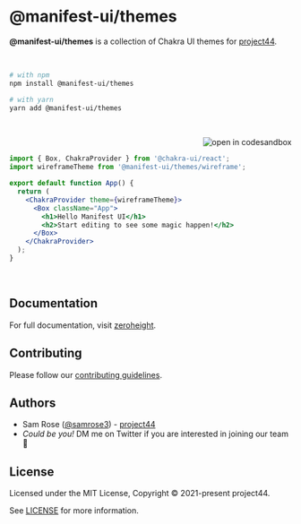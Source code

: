 # @manifest-ui/themes

**@manifest-ui/themes** is a collection of Chakra UI themes for [project44](https://stitches.dev).

<p><br /></p>

```sh
# with npm
npm install @manifest-ui/themes

# with yarn
yarn add @manifest-ui/themes
```

<p><br /></p>

<a href="https://codesandbox.io/s/manifest-ui-e8z8c"><img src="https://img.shields.io/badge/-Edit_in_Sandbox-2b354f?logo=codesandbox&style=flat-square" alt="open in codesandbox" valign="middle" align="right"></a>

<br />

```jsx
import { Box, ChakraProvider } from '@chakra-ui/react';
import wireframeTheme from '@manifest-ui/themes/wireframe';

export default function App() {
  return (
    <ChakraProvider theme={wireframeTheme}>
      <Box className="App">
        <h1>Hello Manifest UI</h1>
        <h2>Start editing to see some magic happen!</h2>
      </Box>
    </ChakraProvider>
  );
}
```

<p><br /></p>

## Documentation

For full documentation, visit [zeroheight](https://zeroheight.com/27d9b4710).

## Contributing

Please follow our [contributing guidelines](./CONTRIBUTING.md).

## Authors

- Sam Rose ([@samrose3](https://twitter.com/_samrose3_)) - [project44](https://project44.com)
- _Could be you!_ DM me on Twitter if you are interested in joining our team 🎉

## License

Licensed under the MIT License, Copyright © 2021-present project44.

See [LICENSE](./LICENSE.md) for more information.
